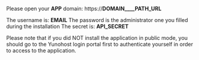 Please open your __APP__ domain: https://__DOMAIN____PATH_URL__

The username is: __EMAIL__
The password is the administrator one you filled during the installation
The secret is: __API_SECRET__

Please note that if you did NOT install the application in public mode, you should go to the Yunohost login portal first to authenticate yourself in order to access to the application.
